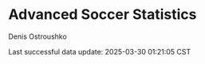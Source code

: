 # Advanced Soccer Statistics
Denis Ostroushko

<!-- gfm -->

Last successful data update: 2025-03-30 01:21:05 CST
